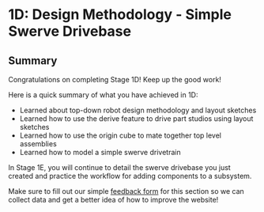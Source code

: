 # 1D: Design Methodology - Simple Swerve Drivebase

## Summary

Congratulations on completing Stage 1D! Keep up the good work!

Here is a quick summary of what you have achieved in 1D:

* Learned about top-down robot design methodology and layout sketches
* Learned how to use the derive feature to drive part studios using layout sketches
* Learned how to use the origin cube to mate together top level assemblies
* Learned how to model a simple swerve drivetrain

In Stage 1E, you will continue to detail the swerve drivebase you just created and practice the workflow for adding components to a subsystem.

Make sure to fill out our simple [feedback form](https://forms.gle/qykF1UoxiymAEGWc8) for this section so we can collect data and get a better idea of how to improve the website!

<br>